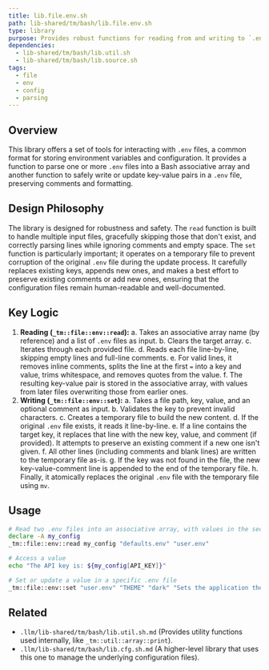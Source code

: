 ```yaml
---
title: lib.file.env.sh
path: lib-shared/tm/bash/lib.file.env.sh
type: library
purpose: Provides robust functions for reading from and writing to `.env` style configuration files.
dependencies:
  - lib-shared/tm/bash/lib.util.sh
  - lib-shared/tm/bash/lib.source.sh
tags:
  - file
  - env
  - config
  - parsing
---
```


## Overview
This library offers a set of tools for interacting with `.env` files, a common format for storing environment variables and configuration. It provides a function to parse one or more `.env` files into a Bash associative array and another function to safely write or update key-value pairs in a `.env` file, preserving comments and formatting.

## Design Philosophy
The library is designed for robustness and safety. The `read` function is built to handle multiple input files, gracefully skipping those that don't exist, and correctly parsing lines while ignoring comments and empty space. The `set` function is particularly important; it operates on a temporary file to prevent corruption of the original `.env` file during the update process. It carefully replaces existing keys, appends new ones, and makes a best effort to preserve existing comments or add new ones, ensuring that the configuration files remain human-readable and well-documented.

## Key Logic
1.  **Reading (`_tm::file::env::read`):**
    a.  Takes an associative array name (by reference) and a list of `.env` files as input.
    b.  Clears the target array.
    c.  Iterates through each provided file.
    d.  Reads each file line-by-line, skipping empty lines and full-line comments.
    e.  For valid lines, it removes inline comments, splits the line at the first `=` into a key and value, trims whitespace, and removes quotes from the value.
    f.  The resulting key-value pair is stored in the associative array, with values from later files overwriting those from earlier ones.
2.  **Writing (`_tm::file::env::set`):**
    a.  Takes a file path, key, value, and an optional comment as input.
    b.  Validates the key to prevent invalid characters.
    c.  Creates a temporary file to build the new content.
    d.  If the original `.env` file exists, it reads it line-by-line.
    e.  If a line contains the target key, it replaces that line with the new key, value, and comment (if provided). It attempts to preserve an existing comment if a new one isn't given.
    f.  All other lines (including comments and blank lines) are written to the temporary file as-is.
    g.  If the key was not found in the file, the new key-value-comment line is appended to the end of the temporary file.
    h.  Finally, it atomically replaces the original `.env` file with the temporary file using `mv`.

## Usage
```bash
# Read two .env files into an associative array, with values in the second file taking precedence
declare -A my_config
_tm::file::env::read my_config "defaults.env" "user.env"

# Access a value
echo "The API key is: ${my_config[API_KEY]}"

# Set or update a value in a specific .env file
_tm::file::env::set "user.env" "THEME" "dark" "Sets the application theme"
```

## Related
- `.llm/lib-shared/tm/bash/lib.util.sh.md` (Provides utility functions used internally, like `_tm::util::array::print`).
- `.llm/lib-shared/tm/bash/lib.cfg.sh.md` (A higher-level library that uses this one to manage the underlying configuration files).